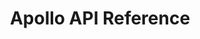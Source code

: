 ---
title: Apollo API Reference

language_tabs: # must be one of https://git.io/vQNgJ
  - shell
  - python

toc_footers:
  - <a href='https://app.apollo.io/#/settings/integrations/api'>Sign up for an API key</a>

includes:
  - introduction
  - authentication
  - ratelimits
  - enrichment
  - people
  - organizations
  - opportunities
  - contacts
  - accounts
  - sequences
  - tasks
  - misc

search: true

code_clipboard: true
---